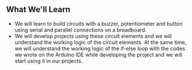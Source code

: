 ## What We'll Learn
- We will learn to build circuits with a buzzer, potentiometer and button using serial and parallel connections on a breadboard. 
- We will develop projects using these circuit elements and we will understand the working logic of the circuit elements. At the same time, we will understand the working   logic of the if-else loop with the codes we wrote on the Arduino IDE while developing the project and we will start using it in our projects.
